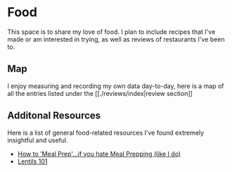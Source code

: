 # Food

This space is to share my love of food. I plan to include recipes that I've made or am interested in trying, as well as reviews of restaurants I've been to.

## Map

I enjoy measuring and recording my own data day-to-day, here is a map of all the entries listed under the [[./reviews/index|review section]]

## Additonal Resources

Here is a list of general food-related resources I've found extremely insightful and useful.

- [How to 'Meal Prep'...if you hate Meal Prepping (like I do)](https://www.youtube.com/watch?v=ZJe3yL7NHdA)
- [Lentils 101](https://www.youtube.com/watch?v=Ez1z9zzOKdA)
